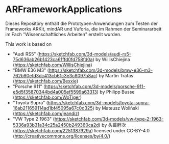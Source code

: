# ARFrameworkApplications
Dieses Repository enthält die Prototypen-Anwendungen zum Testen der Frameworks ARKit, mindAR und Vuforia, die im Rahmen der Seminararbeit im Fach "Wissenschaftliches Arbeiten" erstellt wurden.


This work is based on
- "Audi RS5" (https://sketchfab.com/3d-models/audi-rs5-75d636ab26b1423ca61ffd0fd758fd0a) by WillisChiejina (https://sketchfab.com/WillisChiejina)
- "BMW E36 M3" (https://sketchfab.com/3d-models/bmw-e36-m3-762b90efd3dc413cb61c3e3c8097b8ac) by Martin Trafas (https://sketchfab.com/Bexxie)
- "Porsche 911" (https://sketchfab.com/3d-models/porsche-911-e5d5f35870344bd4a005ef5599a63313) by Philipp Busse (https://sketchfab.com/WoTiger)
- "Toyota Supra" (https://sketchfab.com/3d-models/toyota-supra-16ab211659114ad1bf45095a67c0d325) by Mateusz Woliński (https://sketchfab.com/jeandiz)
- "VW Type 2 1963" (https://sketchfab.com/3d-models/vw-type-2-1963-5336a93b31a34c25a2450b249360ca2d) by 头戴胖次 (https://sketchfab.com/2251387929a)
licensed under CC-BY-4.0 (http://creativecommons.org/licenses/by/4.0/)